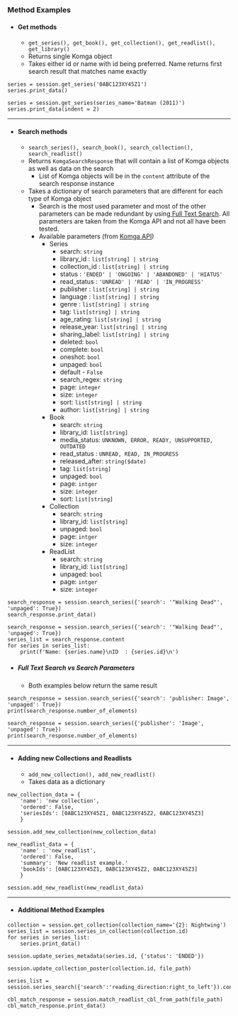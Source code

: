 ### Method Examples

- #### Get methods
    - `get_series(), get_book(), get_collection(), get_readlist(), get_library()`
    - Returns single Komga object
    - Takes either id or name with id being preferred. Name returns first search result that matches name exactly

```
series = session.get_series('0ABC123XY45Z1')
series.print_data()
```

```
series = session.get_series(series_name='Batman (2011)')
series.print_data(indent = 2)
```


---
- #### Search methods
	- `search_series(), search_book(), search_collection(), search_readlist()`
	- Returns `KomgaSearchResponse` that will contain a list of Komga objects as well as data on the search
		- List of Komga objects will be in the `content` attribute of the search response instance
	- Takes a dictionary of search parameters that are different for each type of Komga object
		- Search is the most used parameter and most of the other parameters can be made redundant by using[ Full Text Search](https://komga.org/docs/guides/search/).  All parameters are taken from the Komga API and not all have been tested. 
	    - Available parameters (from [Komga API](https://komga.org/docs/api/rest))
		    - Series
		        - search: `string`
		        - library_id : `list[string] | string`
		        - collection_id : `list[string] | string`
		        - status : `'ENDED' | 'ONGOING' | 'ABANDONED' | 'HIATUS'`
		        - read_status : `'UNREAD' | 'READ' | 'IN_PROGRESS'`
		        - publisher : `list[string] | string`
		        - language : `list[string] | string`
		        - genre : `list[string] | string`
		        - tag: `list[string] | string`
		        - age_rating: `list[string] | string`
		        - release_year: `list[string] | string`
		        - sharing_label: `list[string] | string`
		        - deleted: `bool`
		        - complete: `bool`
		        - oneshot: `bool`
		        - unpaged: `bool`
		        - default - `False`
		        - search_regex: `string`
		        - page: `integer`
		        - size: `integer`
		        - sort: `list[string] | string`
		        - author: `list[string] | string`
			- Book
				- search: `string`
				- library_id: `list[string]`
				- media_status: `UNKNOWN, ERROR, READY, UNSUPPORTED, OUTDATED`
				- read_status : `UNREAD, READ, IN_PROGRESS`
				- released_after: `string($date)`
				- tag: `list[string]`
				- unpaged: `bool`
				- page: `intger`
				- size: `integer`
				- sort: `list[string]`
			- Collection
				- search: `string`
				- library_id: `list[string]`
				- unpaged: `bool`
				- page: `intger`
				- size: `integer`
			- ReadList
				- search: `string`
				- library_id: `list[string]`
				- unpaged: `bool`
				- page: `intger`
				- size: `integer`


```
search_response = session.search_series({'search': '"Walking Dead"', 'unpaged': True})
search_response.print_data()
```

```
search_response = session.search_series({'search': '"Walking Dead"', 'unpaged': True})
series_list = search_response.content
for series in series_list:
	print(f'Name: {series.name}\nID  : {series.id}\n')
```

- ##### Full Text Search vs Search Parameters
	- Both examples below return the same result
```
search_response = session.search_series({'search': 'publisher: Image', 'unpaged': True})
print(search_response.number_of_elements)
```

```
search_response = session.search_series({'publisher': 'Image', 'unpaged': True})
print(search_response.number_of_elements)
```
---
- #### Adding new Collections and Readlists
	- `add_new_collection(), add_new_readlist()`
	- Takes data as a dictionary 
```
new_collection_data = {
	'name': 'new collection',
	'ordered': False,
	'seriesIds': [0ABC123XY45Z1, 0ABC123XY45Z2, 0ABC123XY45Z3]
	}

session.add_new_collection(new_collection_data)
```

```
new_readlist_data = {
	'name' : 'new_readlist',
	'ordered': False,
	'summary': 'New readlist example.'
	'bookIds': [0ABC123XY45Z1, 0ABC123XY45Z2, 0ABC123XY45Z3]
	}

session.add_new_readlist(new_readlist_data)
```
---
- #### Additional Method Examples
```
collection = session.get_collection(collection_name='{2}: Nightwing')
series_list = session.series_in_collection(collection.id)
for series in series_list:
	series.print_data()

```

```
session.update_series_metadata(series.id, {'status': 'ENDED'})
```

```
session.update_collection_poster(collection.id, file_path)
```

```
series_list = session.series_search({'search':'reading_direction:right_to_left'}).content
```

```
cbl_match_response = session.match_readlist_cbl_from_path(file_path)
cbl_match_response.print_data()
```